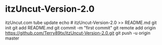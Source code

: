 # itzUncut-Version-2.0
itzUncut.com tube update
echo # itzUncut-Version-2.0 >> README.md
git init
git add README.md
git commit -m "first commit"
git remote add origin https://github.com/Terry89tx/itzUncut-Version-2.0.git
git push -u origin master
